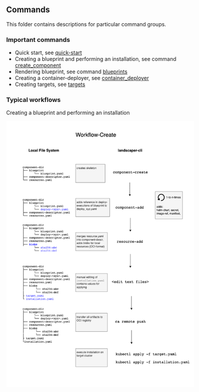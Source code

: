 ## Commands

This folder contains descriptions for particular command groups.

### Important commands

* Quick start, see [quick-start](./quickstart)
* Creating a blueprint and performing an installation, see command [create_component](./create_component/create.md)
* Rendering blueprint, see command [blueprints](./blueprints/render.md)
* Creating a container-deployer, see [container_deployer](container_deployer/add_container_di.md)
* Creating targets, see [targets](targets/create.md)

### Typical workflows

Creating a blueprint and performing an installation

![create-workflow](workflow-create.png)